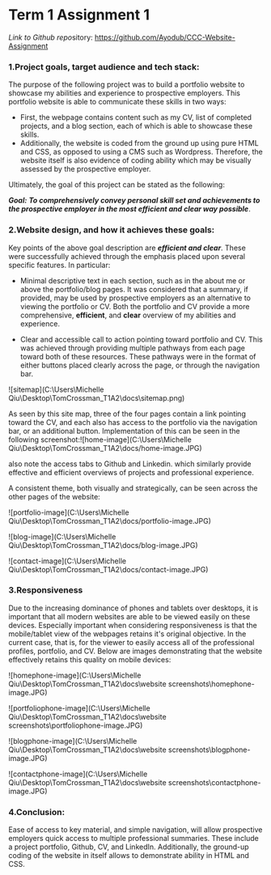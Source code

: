 # **Term 1 Assignment 1**

*Link to Github repo*sitory: https://github.com/Ayodub/CCC-Website-Assignment





### 1.Project goals, target audience and tech stack:

The purpose of the following project was to build a portfolio website to showcase my abilities and experience to prospective employers. This portfolio website is able to communicate these skills in two ways:

- First, the webpage contains content such as my CV, list of completed projects, and a blog section, each of which is able to showcase these skills.
- Additionally, the website is coded from the ground up using pure HTML and CSS, as opposed to using a CMS such as Wordpress. Therefore, the website itself is also evidence of coding ability which may be visually assessed by the prospective employer.



Ultimately, the goal of this project can be stated as the following:

 ***Goal:*** ***To comprehensively convey personal skill set and achievements to the prospective employer in the most efficient and clear way possible***.





### 2.Website design, and how it achieves these goals:

Key points of the above goal description are ***efficient and clear***. These were successfully achieved through the emphasis placed upon several specific features. In particular:

- Minimal descriptive text in each section, such as in the about me or above the portfolio/blog pages. It was considered that a summary, if provided, may be used by prospective employers as an alternative to viewing the portfolio or CV. Both the portfolio and CV provide a more comprehensive, **efficient**, and **clear** overview of my abilities and experience. 

- Clear and accessible call to action pointing toward portfolio and CV. This was achieved through providing multiple pathways from each page toward both of these resources. These pathways were in the format of either buttons placed clearly across the page, or through the navigation bar. 

  

![sitemap](C:\Users\Michelle Qiu\Desktop\TomCrossman_T1A2\docs\sitemap.png)

As seen by this site map, three of the four pages contain a link pointing toward the CV, and each also has access to the portfolio via the navigation bar, or an additional button. Implementation of this can be seen in the following screenshot:![home-image](C:\Users\Michelle Qiu\Desktop\TomCrossman_T1A2\docs/home-image.JPG)

also note the access tabs to Github and Linkedin. which similarly provide effective and efficient overviews of projects and professional experience.

A consistent theme, both visually and strategically, can be seen across the other pages of the website:

![portfolio-image](C:\Users\Michelle Qiu\Desktop\TomCrossman_T1A2\docs/portfolio-image.JPG)



![blog-image](C:\Users\Michelle Qiu\Desktop\TomCrossman_T1A2\docs/blog-image.JPG)





![contact-image](C:\Users\Michelle Qiu\Desktop\TomCrossman_T1A2\docs/contact-image.JPG)





### 3.Responsiveness

Due to the increasing dominance of phones and tablets over desktops, it is important that all modern websites are able to be viewed easily on these devices. Especially important when considering responsiveness is that the mobile/tablet view of the webpages retains it's original objective. In the current case, that is, for the viewer to easily access all of the professional profiles, portfolio, and CV. Below are images demonstrating that the website effectively retains this quality on mobile devices:

![homephone-image](C:\Users\Michelle Qiu\Desktop\TomCrossman_T1A2\docs\website screenshots\homephone-image.JPG)



![portfoliophone-image](C:\Users\Michelle Qiu\Desktop\TomCrossman_T1A2\docs\website screenshots\portfoliophone-image.JPG)



![blogphone-image](C:\Users\Michelle Qiu\Desktop\TomCrossman_T1A2\docs\website screenshots\blogphone-image.JPG)





![contactphone-image](C:\Users\Michelle Qiu\Desktop\TomCrossman_T1A2\docs\website screenshots\contactphone-image.JPG)









### 4.Conclusion:

Ease of access to key material, and simple navigation, will allow prospective employers quick access to multiple professional summaries. These include a project portfolio, Github, CV, and LinkedIn. Additionally, the ground-up coding of the website in itself allows to demonstrate ability in HTML and CSS.